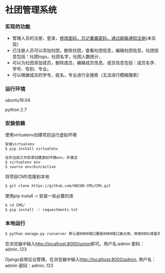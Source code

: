 # 社团管理系统

### 实现的功能
* 管理人员的注册，登录，[修改密码，忘记重置密码，通过邮箱通知注册]()(未实现）
* 已注册人员可以添加社团，删除社团，查看社团信息，编辑社团信息，社团信息包括：社团logo，社团名字，社团人数统计，
* 可以为社团添加成员，删除成员，编辑成员信息，成员信息包括：成员名字、学号、性别、专业。
*  可以根据成员的学号，姓名，专业进行全搜索（无法进行模糊搜索）

### 运行环境
ubuntu16.04


python 2.7

### 安装依赖
使用virtualenv创建项目运行虚拟环境
```bash
安装virtualenv
$ pip install virtualenv

在你当前工作目录创建虚拟环境env，并激活
$ virtualenv env
$ source env/bin/active
```
将项目CMS克隆到本地
```bash
$ git clone https://github.com/UNION-CMS/CMS.git
```
使用pip install -r 安装一些必要的库
```bash
$ cd CMS/
$ pip install -r requestments.txt
```

### 本地运行
```bash
$ python manage.py runserver 默认是8000端口要是8000端口被占用，改用8001或者其他没被占用的端口
```
在浏览器中输入[http://localhost:8000/union]()即可。用户名:admin  密码：admin..123

Django自带后台管理，在浏览器中输入[http://localhost:8000/admin](), 用户名：admin 密码：admin..123